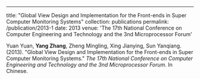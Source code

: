 ---
title: "Global View Design and Implementation for the Front-ends in Super Computer Monitoring Systems"
collection: publications
permalink: /publication/2013-1
date: 2013
venue: 'The 17th National Conference on Computer Engineering and Technology and the 3nd Microprocessor Forum'

Yuan Yuan, <strong>Yang Zhang</strong>, Zheng Mingling, Xing Jianying, Sun Yanqiang. (2013). "Global View Design and Implementation for the Front-ends in Super Computer Monitoring Systems." <i>The 17th National Conference on Computer Engineering and Technology and the 3nd Microprocessor Forum</i>. In Chinese.